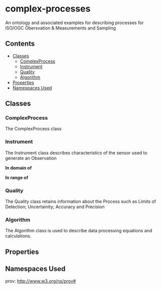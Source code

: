 # complex-processes
An ontology and associated examples for describing processes for ISO/OGC Obersvation &amp; Measurements and Sampling
## Contents
- [Classes](#classes)
    - [ComplexProcess](#complexprocess)
    - [Instrument](#instrument)
    - [Quality](#quality)
    - [Algorithm](#algorithm)
- [Properties](#properties)
- [Namespaces Used](#namespaces-used)

## Classes
### ComplexProcess
The ComplexProcess class
### Instrument
The Instrument class describes characteristics of the sensor used to generate an Observation

**In domain of**

**In range of**

### Quality
The Quality class retains information about the Process such as Limits of Detection; Uncertainity; Accuracy and Precision
### Algorithm
The Algorithm class is used to describe data processing equations and calculations.
## Properties
## Namespaces Used
prov: http://www.w3.org/ns/prov#

